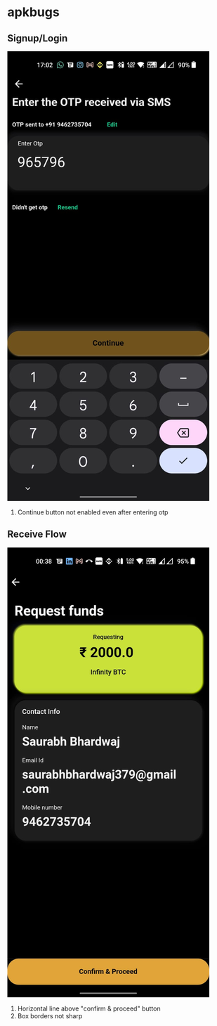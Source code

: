 # apkbugs
## Signup/Login
![Otp](./images/OTP.jpeg)
1. Continue button not enabled even after entering otp

## Receive Flow
![RF1](./images/Requestfunds1.jpeg)
1. Horizontal line above "confirm & proceed" button
2. Box borders not sharp
